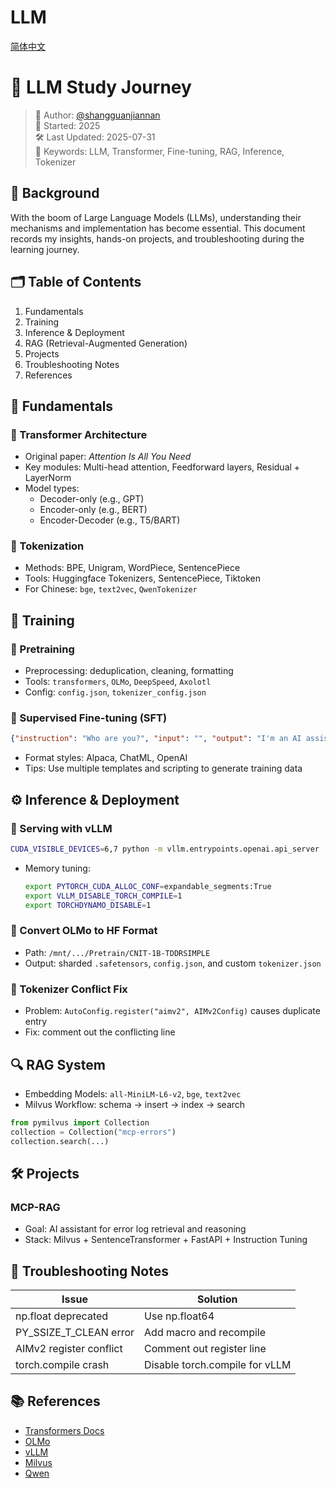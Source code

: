 # LLM

[简体中文](README.md)

# 🌟 LLM Study Journey

> 👤 Author: [@shangguanjiannan](#)  
> 📅 Started: 2025  
> 🛠️ Last Updated: 2025-07-31  
> 🧷 Keywords: LLM, Transformer, Fine-tuning, RAG, Inference, Tokenizer

## 🧠 Background

With the boom of Large Language Models (LLMs), understanding their mechanisms and implementation has become essential. This document records my insights, hands-on projects, and troubleshooting during the learning journey.

## 🗂️ Table of Contents

1. Fundamentals  
2. Training  
3. Inference & Deployment  
4. RAG (Retrieval-Augmented Generation)  
5. Projects  
6. Troubleshooting Notes  
7. References  

## 📘 Fundamentals

### 🔸 Transformer Architecture

- Original paper: *Attention Is All You Need*  
- Key modules: Multi-head attention, Feedforward layers, Residual + LayerNorm  
- Model types:  
  - Decoder-only (e.g., GPT)  
  - Encoder-only (e.g., BERT)  
  - Encoder-Decoder (e.g., T5/BART)

### 🔸 Tokenization

- Methods: BPE, Unigram, WordPiece, SentencePiece  
- Tools: Huggingface Tokenizers, SentencePiece, Tiktoken  
- For Chinese: `bge`, `text2vec`, `QwenTokenizer`

## 🧪 Training

### 🔹 Pretraining

- Preprocessing: deduplication, cleaning, formatting  
- Tools: `transformers`, `OLMo`, `DeepSpeed`, `Axolotl`  
- Config: `config.json`, `tokenizer_config.json`

### 🔹 Supervised Fine-tuning (SFT)

```json
{"instruction": "Who are you?", "input": "", "output": "I'm an AI assistant."}
```

- Format styles: Alpaca, ChatML, OpenAI  
- Tips: Use multiple templates and scripting to generate training data

## ⚙️ Inference & Deployment

### 🔹 Serving with vLLM

```bash
CUDA_VISIBLE_DEVICES=6,7 python -m vllm.entrypoints.openai.api_server   --served-model-name qwen3-14b   --model /path/to/qwen3-14b   --tensor-parallel-size 2   --max-model-len 32000   --port 8051
```

- Memory tuning:
  ```bash
  export PYTORCH_CUDA_ALLOC_CONF=expandable_segments:True
  export VLLM_DISABLE_TORCH_COMPILE=1
  export TORCHDYNAMO_DISABLE=1
  ```

### 🔹 Convert OLMo to HF Format

- Path: `/mnt/.../Pretrain/CNIT-1B-TDDRSIMPLE`  
- Output: sharded `.safetensors`, `config.json`, and custom `tokenizer.json`

### 🔹 Tokenizer Conflict Fix

- Problem: `AutoConfig.register("aimv2", AIMv2Config)` causes duplicate entry  
- Fix: comment out the conflicting line

## 🔍 RAG System

- Embedding Models: `all-MiniLM-L6-v2`, `bge`, `text2vec`  
- Milvus Workflow: schema → insert → index → search  

```python
from pymilvus import Collection
collection = Collection("mcp-errors")
collection.search(...)
```

## 🛠️ Projects

### MCP-RAG

- Goal: AI assistant for error log retrieval and reasoning  
- Stack: Milvus + SentenceTransformer + FastAPI + Instruction Tuning

## 🐛 Troubleshooting Notes

| Issue | Solution |
|-------|----------|
| np.float deprecated | Use np.float64 |
| PY_SSIZE_T_CLEAN error | Add macro and recompile |
| AIMv2 register conflict | Comment out register line |
| torch.compile crash | Disable torch.compile for vLLM |

## 📚 References

- [Transformers Docs](https://huggingface.co/docs/transformers)  
- [OLMo](https://github.com/allenai/OLMo)  
- [vLLM](https://github.com/vllm-project/vllm)  
- [Milvus](https://milvus.io/)  
- [Qwen](https://github.com/QwenLM)